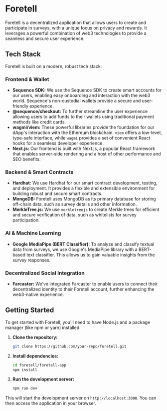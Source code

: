 # Foretell

Foretell is a decentralized application that allows users to create and participate in surveys, with a unique focus on privacy and rewards. It leverages a powerful combination of web3 technologies to provide a seamless and secure user experience.

## Tech Stack

Foretell is built on a modern, robust tech stack:

### Frontend & Wallet
*   **Sequence SDK:** We use the Sequence SDK to create smart accounts for our users, enabling easy onboarding and interaction with the web3 world. Sequence's non-custodial wallets provide a secure and user-friendly experience.
*   **@sequence/checkout:** To further streamline the user experience allowing users to add funds to their wallets using traditional payment methods like credit cards.
*   **wagmi/viem:** These powerful libraries provide the foundation for our dApp's interaction with the Ethereum blockchain. `viem` offers a low-level, type-safe interface, while `wagmi` provides a set of convenient React hooks for a seamless developer experience.
*   **Next.js:** Our frontend is built with Next.js, a popular React framework that enables server-side rendering and a host of other performance and SEO benefits.

### Backend & Smart Contracts
*   **Hardhat:** We use Hardhat for our smart contract development, testing, and deployment. It provides a flexible and extensible environment for building robust and secure smart contracts.
*   **MongoDB:** Foretell uses MongoDB as its primary database for storing off-chain data, such as survey details and other information.
*   **MerkleTree.js:** We use `merkletreejs` to create Merkle trees for efficient and secure verification of data, such as whitelists for survey participation.

### AI & Machine Learning
*   **Google MediaPipe (BERT Classifier):** To analyze and classify textual data from surveys, we use Google's MediaPipe library with a BERT-based text classifier. This allows us to gain valuable insights from the survey responses.

### Decentralized Social Integration
*   **Farcaster:** We've integrated Farcaster to enable users to connect their decentralized identity to their Foretell account, further enhancing the web3-native experience.

## Getting Started

To get started with Foretell, you'll need to have Node.js and a package manager (like npm or yarn) installed.

1.  **Clone the repository:**
    ```bash
    git clone https://github.com/your-repo/foretell.git
    ```
2.  **Install dependencies:**
    ```bash
    cd foretell/foretell-app
    npm install
    ```
3.  **Run the development server:**
    ```bash
    npm run dev
    ```

This will start the development server on `http://localhost:3000`. You can then access the application in your browser.
